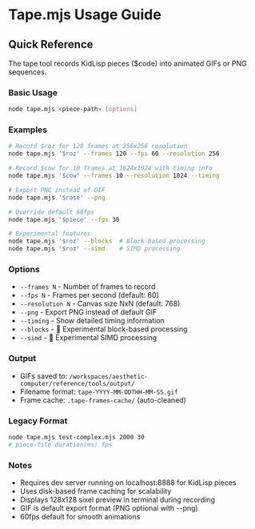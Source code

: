 # Tape.mjs Usage Guide

## Quick Reference

The tape tool records KidLisp pieces ($code) into animated GIFs or PNG sequences.

### Basic Usage
```bash
node tape.mjs <piece-path> [options]
```

### Examples
```bash
# Record $roz for 120 frames at 256x256 resolution
node tape.mjs '$roz' --frames 120 --fps 60 --resolution 256

# Record $cow for 10 frames at 1024x1024 with timing info
node tape.mjs '$cow' --frames 10 --resolution 1024 --timing

# Export PNG instead of GIF
node tape.mjs '$rose' --png

# Override default 60fps
node tape.mjs '$piece' --fps 30

# Experimental features
node tape.mjs '$roz' --blocks  # Block-based processing
node tape.mjs '$roz' --simd    # SIMD processing
```

### Options
- `--frames N` - Number of frames to record
- `--fps N` - Frames per second (default: 60)
- `--resolution N` - Canvas size NxN (default: 768)
- `--png` - Export PNG instead of default GIF
- `--timing` - Show detailed timing information
- `--blocks` - 🧪 Experimental block-based processing
- `--simd` - 🚀 Experimental SIMD processing

### Output
- GIFs saved to: `/workspaces/aesthetic-computer/reference/tools/output/`
- Filename format: `tape-YYYY-MM-DDTHH-MM-SS.gif`
- Frame cache: `.tape-frames-cache/` (auto-cleaned)

### Legacy Format
```bash
node tape.mjs test-complex.mjs 2000 30
# piece-file duration(ms) fps
```

### Notes
- Requires dev server running on localhost:8888 for KidLisp pieces
- Uses disk-based frame caching for scalability
- Displays 128x128 sixel preview in terminal during recording
- GIF is default export format (PNG optional with --png)
- 60fps default for smooth animations